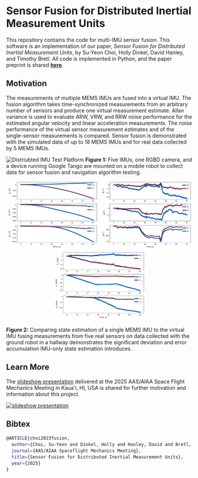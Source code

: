 # Sensor Fusion for Distributed Inertial Measurement Units

This repository contains the code for multi-IMU sensor fusion. This software is an implementation of our paper, *Sensor Fusion for Distributed Inertial Measurement Units*, by Su-Yeon Choi, Holly Dinkel, David Hanley, and Timothy Bretl. All code is implemented in Python, and the paper preprint is shared [**here**](https://hollydinkel.github.io/assets/pdf/AAS2025.pdf). 

## Motivation

The measurements of multiple MEMS IMUs are fused into a virtual IMU. The fusion algorithm takes time-synchronized measurements from an arbitrary number of sensors and produce one virtual measurement estimate. Allan variance is used to evaluate ARW, VRW, and RRW noise performance for the estimated angular velocity and linear acceleration measurements. The noise performance of the virtual sensor measurement estimates and of the single-sensor measurements is compared. Sensor fusion is demonstrated with the simulated data of up to 18 MEMS IMUs and for real data collected by 5 MEMS IMUs.

![Distriubted IMU Test Platform](./images/boxer.svg)
**Figure 1:** Five IMUs, one RGBD camera, and a device running Google Tango are mounted on a mobile robot to collect data for sensor fusion and navigation algorithm testing.

<p align="center">
  <img src="./images/position.png" width="250" />
  <img src="./images/euler.png" width="250" />
  <img src="./images/velocity.png" width="250" />
</p>

**Figure 2:** Comparing state estimation of a single MEMS IMU to the virtual IMU fusing measurements from five real sensors on data collected with the ground robot in a hallway demonstrates the significant deviation and error accumulation IMU-only state estimation introduces.

## Learn More

The [slideshow presentation](https://www.youtube.com/watch?v=WG_KLh2uPLE) delivered at the 2025 AAS/AIAA Space Flight Mechanics Meeting in Kaua'i, HI, USA is shared for further motivation and information about this project.

[![slideshow presentation](https://img.youtube.com/vi/WG_KLh2uPLE/0.jpg)](https://www.youtube.com/watch?v=WG_KLh2uPLE)

## Bibtex

```bash
@ARTICLE{choi2023fusion,
  author={Choi, Su-Yeon and Dinkel, Holly and Hanley, David and Bretl, Timothy},
  journal={AAS/AIAA Spaceflight Mechanics Meeting}, 
  title={Sensor Fusion for Distributed Inertial Measurement Units}, 
  year={2025}
}
```

